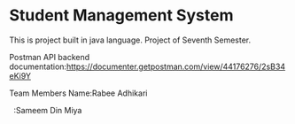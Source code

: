 # Student Management System



This is project built in java language. Project of Seventh Semester.





Postman API backend documentation:https://documenter.getpostman.com/view/44176276/2sB34eKi9Y



Team Members Name:Rabee Adhikari

&nbsp;		 :Sameem Din Miya





